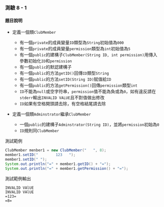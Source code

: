 ### 測驗 8 - 1

#### 題目說明
 - 定義一個類`ClubMember`
   - 有一個`private`的成員變量`ID`類型為`String`初始值為`000`
   - 有一個`private`的成員變量`permission`類型為`int`初始值為`5`
   - 有一個`public`的建構子`ClubMember(String ID, int permission)`用傳入參數初始化`ID`和`permission`
   - 有一個`public`的默認建構子
   - 有一個`public`的方法`getID()`回傳`ID`類型`String`
   - 有一個`public`的方法`setID(String ID)`賦值給`ID`
   - 有一個`public`的方法`getPermission()`回傳`permission`類型`int`
   - `ID`不能為`null`或空字符串，`permission`值不能為負或為`0`，如有違反請在`stderr`輸出`INVALID VALUE`且不對值做出修改
   - `ID`如果有空格開頭請去除，有空格結尾請去除

 - 定義一個類`Adminstrator`繼承`ClubMember`
   - 一個`public`的建構子`Adminstrator(String ID)`，並將`permission`初始為`0`
   - `ID`規則同`ClubMember`

測試範例
```java
ClubMember menber1 = new ClubMember("   ", 8);
member1.setID("        123   ");
member1.setID(" ");
System.out.println("=" + member1.getID() + "=");
System.out.println("=" + member1.getPermission() + "=");
```
測試範例輸出
```
INVALID VAlUE
INVALID VAlUE
=123=
=8=
```